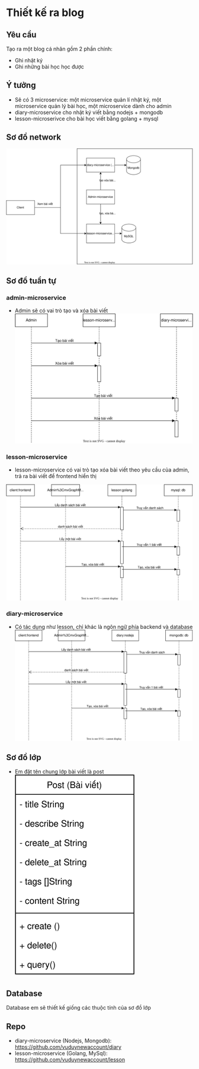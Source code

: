 
# Thiết kế ra blog

## Yêu cầu
Tạo ra một blog cá nhân gồm 2 phần chính:
- Ghi nhật ký
- Ghi những bài học học được

## Ý tưởng
- Sẽ có 3 microservice: một microservice quản lí nhật ký, một microservice quản lý bài học, một microservice dành cho admin
- diary-microservice cho nhật ký viết bằng nodejs + mongodb
- lesson-microserivce cho bài học viết bằng golang + mysql

## Sơ đồ network
![Sơ đồ network](https://raw.githubusercontent.com/vuduynewaccount/archive/main/network.drawio.svg)

## Sơ đồ tuần tự 

### admin-microservice
- Admin sẽ có vai trò tạo và xóa bài viết
![Sơ đồ tuần tự admin](https://raw.githubusercontent.com/vuduynewaccount/archive/main/admin-microservice-sd.svg)

### lesson-microservice
- lesson-microservice có vai trò tạo xóa bài viết theo yêu cầu của admin, trả ra bài viết để frontend hiển thị

![Sơ đồ tuần tự lesson](https://raw.githubusercontent.com/vuduynewaccount/archive/main/lesson-ms-sd.svg)

### diary-microservice
- Có tác dụng như lesson, chỉ khác là ngôn ngữ phía backend và database
![Sơ đồ tuần tự diary](https://raw.githubusercontent.com/vuduynewaccount/archive/main/diary-ms-sd.svg)

## Sơ đồ lớp
- Em đặt tên chung lớp bài viết là post
![Sơ đồ lớp](https://raw.githubusercontent.com/vuduynewaccount/archive/main/class.svg)

## Database 
Database em sẽ thiết kế giống các thuộc tính của sơ đồ lớp

## Repo
- diary-microservice (Nodejs, Mongodb): 
https://github.com/vuduynewaccount/diary
- lesson-microservice (Golang, MySql):
https://github.com/vuduynewaccount/lesson

